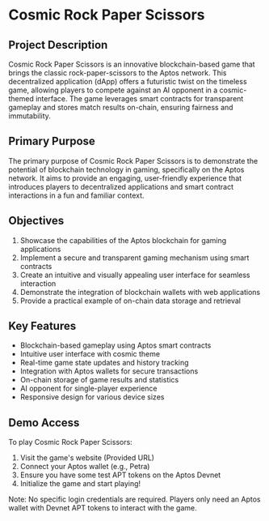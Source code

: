 # Cosmic Rock Paper Scissors

## Project Description

Cosmic Rock Paper Scissors is an innovative blockchain-based game that brings the classic rock-paper-scissors to the Aptos network. This decentralized application (dApp) offers a futuristic twist on the timeless game, allowing players to compete against an AI opponent in a cosmic-themed interface. The game leverages smart contracts for transparent gameplay and stores match results on-chain, ensuring fairness and immutability.

## Primary Purpose

The primary purpose of Cosmic Rock Paper Scissors is to demonstrate the potential of blockchain technology in gaming, specifically on the Aptos network. It aims to provide an engaging, user-friendly experience that introduces players to decentralized applications and smart contract interactions in a fun and familiar context.

## Objectives

1. Showcase the capabilities of the Aptos blockchain for gaming applications
2. Implement a secure and transparent gaming mechanism using smart contracts
3. Create an intuitive and visually appealing user interface for seamless interaction
4. Demonstrate the integration of blockchain wallets with web applications
5. Provide a practical example of on-chain data storage and retrieval

## Key Features

- Blockchain-based gameplay using Aptos smart contracts
- Intuitive user interface with cosmic theme
- Real-time game state updates and history tracking
- Integration with Aptos wallets for secure transactions
- On-chain storage of game results and statistics
- AI opponent for single-player experience
- Responsive design for various device sizes

## Demo Access

To play Cosmic Rock Paper Scissors:

1. Visit the game's website (Provided URL)
2. Connect your Aptos wallet (e.g., Petra)
3. Ensure you have some test APT tokens on the Aptos Devnet
4. Initialize the game and start playing!

Note: No specific login credentials are required. Players only need an Aptos wallet with Devnet APT tokens to interact with the game.
